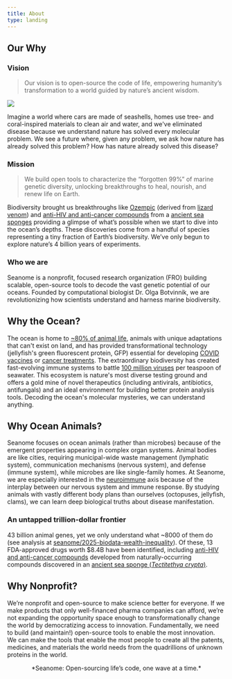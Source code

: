 ```yaml
---
title: About
type: landing
---
```



## Our Why

### Vision

> Our vision is to open-source the code of life, empowering humanity’s transformation to a world guided by nature’s ancient wisdom.

![](/media/midjourney/future-city.png)

Imagine a world where cars are made of seashells, homes use tree- and coral-inspired materials to clean air and water, and we've eliminated disease because we understand nature has solved every molecular problem. We see a future where, given any problem, we ask how nature has already solved this problem? How has nature already solved this disease?

### Mission

> We build open tools to characterize the “forgotten 99%” of marine genetic diversity, unlocking breakthroughs to heal, nourish, and renew life on Earth.

Biodiversity brought us breakthroughs like [Ozempic](https://en.wikipedia.org/wiki/Semaglutide) (derived from [lizard venom](https://medicine.uq.edu.au/article/2024/04/rise-ozempic-how-surprise-discoveries-and-lizard-venom-led-new-class-weight-loss-drugs)) and [anti-HIV and anti-cancer compounds](https://ocean.si.edu/ocean-life/invertebrates/sea-sponge-hiv-medicine) from a [ancient sea sponges](https://en.wikipedia.org/wiki/Tectitethya_crypta) providing a glimpse of what’s possible when we start to dive into the ocean’s depths. These discoveries come from a handful of species representing a tiny fraction of Earth’s biodiversity. We’ve only begun to explore nature’s 4 billion years of experiments.

### Who we are 

Seanome is a nonprofit, focused research organization (FRO) building scalable, open-source tools to decode the vast genetic potential of our oceans. Founded by computational biologist Dr. Olga Botvinnik, we are revolutionizing how scientists understand and harness marine biodiversity.

## Why the Ocean?

The ocean is home to [~80% of animal life](https://www.pnas.org/doi/full/10.1073/pnas.1711842115), animals with unique adaptations that can't exist on land, and has provided transformational technology (jellyfish's green fluorescent protein, GFP) essential for developing [COVID vaccines](https://www.nature.com/articles/s41586-020-2639-4) or [cancer treatments](https://pmc.ncbi.nlm.nih.gov/articles/PMC4383682/). The extraordinary biodiversity has created fast-evolving immune systems to battle [100 million viruses](https://www.annualreviews.org/content/journals/10.1146/annurev-marine-120709-142805) per teaspoon of seawater. This ecosystem is nature's most diverse testing ground and offers a gold mine of novel therapeutics (including antivirals, antibiotics, antifungals) and an ideal environment for building better protein analysis tools. Decoding the ocean's molecular mysteries, we can understand anything.

## Why Ocean Animals?

Seanome focuses on ocean animals (rather than microbes) because of the emergent properties appearing in complex organ systems. Animal bodies are like cities, requiring municipal-wide waste management (lymphatic system), communication mechanisms (nervous system), and defense (immune system), while microbes are like single-family homes. At Seanome, we are especially interested in the [neuroimmune](https://en.wikipedia.org/wiki/Neuroimmune_system) axis because of the interplay between our nervous system and immune response. By studying animals with vastly different body plans than ourselves (octopuses, jellyfish, clams), we can learn deep biological truths about disease manifestation.

### An untapped trillion-dollar frontier

43 billion animal genes, yet we only understand what ~8000 of them do (see analysis at [seanome/2025-biodata-wealth-inequality](https://github.com/seanome/2025-biodata-wealth-inequality)). Of these, 13 FDA-approved drugs worth $8.4B have been identified, including [anti-HIV and anti-cancer compounds](https://ocean.si.edu/ocean-life/invertebrates/sea-sponge-hiv-medicine) developed from naturally-occurring compounds discovered in an [ancient sea sponge (*Tectitethya crypta*)](https://en.wikipedia.org/wiki/Tectitethya_crypta).

## Why Nonprofit?

We’re nonprofit and open-source to make science better for everyone. If we make products that only well-financed pharma companies can afford, we’re not expanding the opportunity space enough to transformationally change the world by democratizing access to innovation. Fundamentally, we need to build (and maintain!) open-source tools to enable the most innovation. We can make the tools that enable the most people to create all the patents, medicines, and materials the world needs from the quadrillions of unknown proteins in the world.

<center>
*Seanome: Open-sourcing life’s code, one wave at a time.*
</center>
